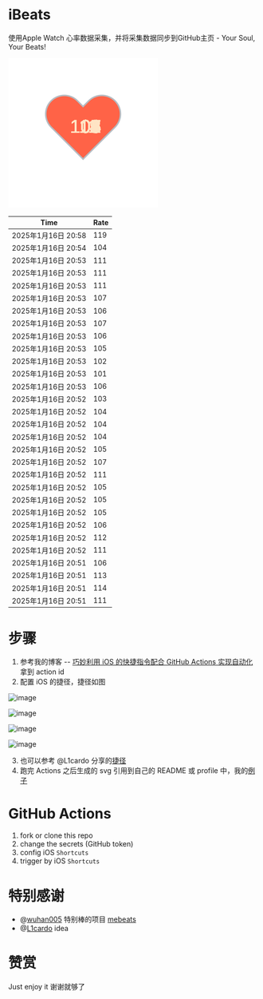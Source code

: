 # iBeats
使用Apple Watch 心率数据采集，并将采集数据同步到GitHub主页 - Your Soul, Your Beats!

![](./files/heart.svg)

<!--START_SECTION:my_heart_rate-->
| Time | Rate | 
 | ---- | ---- | 
| 2025年1月16日 20:58 | 119 |
| 2025年1月16日 20:54 | 104 |
| 2025年1月16日 20:53 | 111 |
| 2025年1月16日 20:53 | 111 |
| 2025年1月16日 20:53 | 111 |
| 2025年1月16日 20:53 | 107 |
| 2025年1月16日 20:53 | 106 |
| 2025年1月16日 20:53 | 107 |
| 2025年1月16日 20:53 | 106 |
| 2025年1月16日 20:53 | 105 |
| 2025年1月16日 20:53 | 102 |
| 2025年1月16日 20:53 | 101 |
| 2025年1月16日 20:53 | 106 |
| 2025年1月16日 20:52 | 103 |
| 2025年1月16日 20:52 | 104 |
| 2025年1月16日 20:52 | 104 |
| 2025年1月16日 20:52 | 104 |
| 2025年1月16日 20:52 | 105 |
| 2025年1月16日 20:52 | 107 |
| 2025年1月16日 20:52 | 111 |
| 2025年1月16日 20:52 | 105 |
| 2025年1月16日 20:52 | 105 |
| 2025年1月16日 20:52 | 105 |
| 2025年1月16日 20:52 | 106 |
| 2025年1月16日 20:52 | 112 |
| 2025年1月16日 20:52 | 111 |
| 2025年1月16日 20:51 | 106 |
| 2025年1月16日 20:51 | 113 |
| 2025年1月16日 20:51 | 114 |
| 2025年1月16日 20:51 | 111 |

<!--END_SECTION:my_heart_rate-->

# 步骤
1. 参考我的博客 -- [巧妙利用 iOS 的快捷指令配合 GitHub Actions 实现自动化](https://github.com/yihong0618/gitblog/issues/198) 拿到 action id
2. 配置 iOS 的捷径，捷径如图

![image](https://user-images.githubusercontent.com/15976103/122154218-0db0b480-ce97-11eb-93bb-5aec07c558dc.png)

![image](https://user-images.githubusercontent.com/15976103/122154236-186b4980-ce97-11eb-8e4b-70551a0391ae.png)

![image](https://user-images.githubusercontent.com/15976103/122154268-2d47dd00-ce97-11eb-902e-3acf292265a9.png)

![image](https://user-images.githubusercontent.com/15976103/122174055-fa144680-ceb4-11eb-9be2-3eb83cd516f7.png)

3. 也可以参考 @L1cardo 分享的[捷径](https://www.icloud.com/shortcuts/6ab6047b459c41ad822ad6b94b1c03d4)
4. 跑完 Actions 之后生成的 svg 引用到自己的 README 或 profile 中，我的[例子](https://github.com/yihong0618) 

# GitHub Actions

1. fork or clone this repo
2. change the secrets (GitHub token)
3. config iOS `Shortcuts` 
4. trigger by iOS `Shortcuts`

# 特别感谢
- @[wuhan005](https://github.com/wuhan005) 特别棒的项目 [mebeats](https://github.com/wuhan005/mebeats)
- @[L1cardo](https://github.com/L1cardo) idea

# 赞赏
Just enjoy it
谢谢就够了
